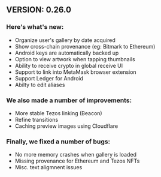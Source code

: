 
## VERSION: 0.26.0
### Here's what's new:
- Organize user's gallery by date acquired
- Show cross-chain provenance (eg: Bitmark to Ethereum)
- Android keys are automatically backed up
- Option to view artwork when tapping thumbnails
- Ability to receive crypto in global receive UI
- Support to link into MetaMask browser extension
- Support Ledger for Android
- Abilty to edit aliases

### We also made a number of improvements: 
- More stable Tezos linking (Beacon) 
- Refine transitions
- Caching preview images using Cloudflare

### Finally, we fixed a number of bugs:
- No more memory crashes when gallery is loaded
- Missing provenance for Ethereum and Tezos NFTs
- Misc. text aligmnent issues
